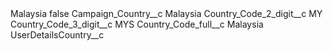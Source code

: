 <?xml version="1.0" encoding="UTF-8"?>
<CustomMetadata xmlns="http://soap.sforce.com/2006/04/metadata" xmlns:xsi="http://www.w3.org/2001/XMLSchema-instance" xmlns:xsd="http://www.w3.org/2001/XMLSchema">
    <label>Malaysia</label>
    <protected>false</protected>
    <values>
        <field>Campaign_Country__c</field>
        <value xsi:type="xsd:string">Malaysia</value>
    </values>
    <values>
        <field>Country_Code_2_digit__c</field>
        <value xsi:type="xsd:string">MY</value>
    </values>
    <values>
        <field>Country_Code_3_digit__c</field>
        <value xsi:type="xsd:string">MYS</value>
    </values>
    <values>
        <field>Country_Code_full__c</field>
        <value xsi:type="xsd:string">Malaysia</value>
    </values>
    <values>
        <field>UserDetailsCountry__c</field>
        <value xsi:nil="true"/>
    </values>
</CustomMetadata>

